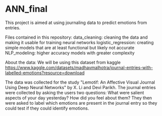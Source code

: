 # ANN_final
This project is aimed at using journaling data to predict emotions from entries. 

Files contained in this repository:
data_cleaning: cleaning the data and making it usable for training neural networks
logistic_regression: creating simple models that are at least functional but likely not accurate
NLP_modeling: higher accuracy models with greater complexity


About the data:
We will be using this dataset from kaggle
https://www.kaggle.com/datasets/madhavmalhotra/journal-entries-with-labelled-emotions?resource=download 

The data was collected for the study 
"Lemotif: An Affective Visual Journal Using Deep Neural Networks" by X. Li and Devi Parikh. The journal entries were collected by asking the users two questions:
What were salient aspects of your day yesterday? 
How did you feel about them?
They then were asked to label which emotions are present in the journal entry so they could test if they could identify emotions. 